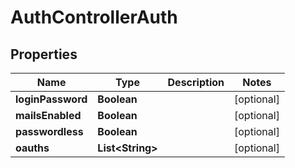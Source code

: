 

# AuthControllerAuth


## Properties

| Name | Type | Description | Notes |
|------------ | ------------- | ------------- | -------------|
|**loginPassword** | **Boolean** |  |  [optional] |
|**mailsEnabled** | **Boolean** |  |  [optional] |
|**passwordless** | **Boolean** |  |  [optional] |
|**oauths** | **List&lt;String&gt;** |  |  [optional] |



